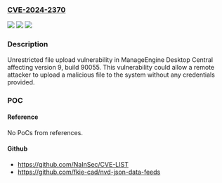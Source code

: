 ### [CVE-2024-2370](https://cve.mitre.org/cgi-bin/cvename.cgi?name=CVE-2024-2370)
![](https://img.shields.io/static/v1?label=Product&message=ManageEngine%20Desktop%20Central&color=blue)
![](https://img.shields.io/static/v1?label=Version&message=%3D%20version%209%2C%20build%2090055%20&color=brighgreen)
![](https://img.shields.io/static/v1?label=Vulnerability&message=CWE-434%20Unrestricted%20Upload%20of%20File%20with%20Dangerous%20Type&color=brighgreen)

### Description

Unrestricted file upload vulnerability in ManageEngine Desktop Central affecting version 9, build 90055. This vulnerability could allow a remote attacker to upload a malicious file to the system without any credentials provided.

### POC

#### Reference
No PoCs from references.

#### Github
- https://github.com/NaInSec/CVE-LIST
- https://github.com/fkie-cad/nvd-json-data-feeds

